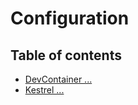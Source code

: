# Configuration

## Table of contents

- [DevContainer ...](./devcontainer/README.md)
- [Kestrel ...](./kestrel/README.md)

